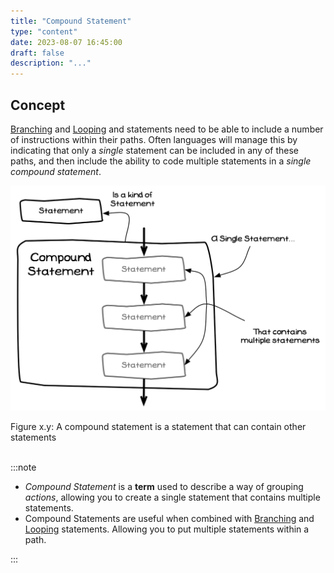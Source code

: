```yaml
---
title: "Compound Statement"
type: "content"
date: 2023-08-07 16:45:00
draft: false
description: "..."
---
```


## Concept

[Branching](../02-branching) and [Looping](../03-looping) and statements need to be able to include a number of instructions within their paths. Often languages will manage this by indicating that only a *single* statement can be included in any of these paths, and then include the ability to code multiple statements in a *single compound statement*.

<a id="FigureCompoundStatement"></a>

![Figure x.y: A compound statement is a statement that can contain other statements](./images/statement-compound.png "A compound statement is a statement that can contain other statements")
<div class="caption"><span class="caption-figure-nbr">Figure x.y: </span>A compound statement is a statement that can contain other statements</div><br/>

:::note

- *Compound Statement* is a **term** used to describe a way of grouping *actions*, allowing you to create a single statement that contains multiple statements. 
- Compound Statements are useful when combined with [Branching](../02-branching) and [Looping](../03-looping) statements. Allowing you to put multiple statements within a path.
 

:::